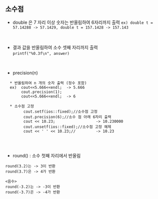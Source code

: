## 소수점

* double 은 7 자리 이상 숫자는 반올림하여 6자리까지 출력 
` ex) double t = 57.14288 -> 57.1429, double t = 157.1428 -> 157.143 `
</br>

* 결과 값을 반올림하여 소수 셋째 자리까지 출력   
` printf("%0.3f\n", answer) `
</br>

* precision(n)
```
  * 반올림하여 n 개의 숫자 출력 (정수 포함) 
  ex)  cout<<5.666<<endl;  -> 5.666
       cout.precision(1);  
       cout<<5.666<<endl;  -> 6
       
  * 소수점 고정
        cout.setf(ios::fixed);//소수점 고정
        cout.precision(6);//소수 점 아래 6자리 출력
        cout << 10.23;                  -> 10.230000
        cout.unsetf(ios::fixed);//소수점 고정 해제
        cout << ' ' << 10.23;//         -> 10.23
  
```
</br>

* round() : 소수 첫째 자리에서 반올림
```
round(3.2)는 -> 3이 반환
round(3.7)은 -> 4가 반환

<음수>
round(-3.2)는 -> -3이 반환
round(-3.7)은 -> -4가 반환
```
